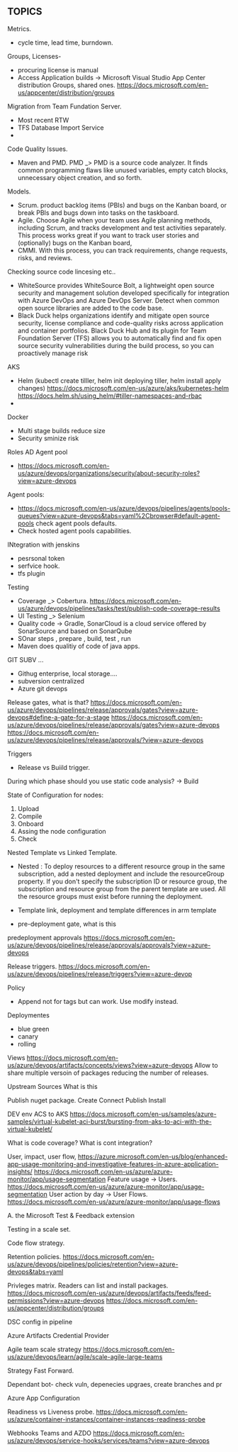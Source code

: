 ## TOPICS ##

Metrics.

- cycle time, lead time, burndown.

Groups, Licenses-
- procuring license is manual
- Access Application builds -> Microsoft Visual Studio App Center distribution Groups, shared ones. https://docs.microsoft.com/en-us/appcenter/distribution/groups



Migration from Team Fundation Server.
- Most recent RTW
- TFS Database Import Service
- 

Code Quality Issues.
- Maven and PMD. PMD _> PMD is a source code analyzer. It finds common programming flaws like unused variables, empty catch blocks, unnecessary object creation, and so forth.

Models.
- Scrum. product backlog items (PBIs) and bugs on the Kanban board, or break PBIs and bugs down into tasks on the taskboard.
- Agile. Choose Agile when your team uses Agile planning methods, including Scrum, and tracks development and test activities separately. This process works great if you want to track user stories and (optionally) bugs on the Kanban board,
- CMMI. With this process, you can track requirements, change requests, risks, and reviews.

Checking source code lincesing etc..
- WhiteSource provides WhiteSource Bolt, a lightweight open source security and management solution developed specifically for integration with Azure DevOps and Azure DevOps Server.  Detect when common open source libraries are added to the code base.
- Black Duck helps organizations identify and mitigate open source security, license compliance and code-quality risks across application and container portfolios.
Black Duck Hub and its plugin for Team Foundation Server (TFS) allows you to automatically find and fix open source security vulnerabilities during the build process, so you can proactively manage risk

AKS
- Helm  (kubectl create tilller, helm init deploying tiller, helm install apply changes) https://docs.microsoft.com/en-us/azure/aks/kubernetes-helm https://docs.helm.sh/using_helm/#tiller-namespaces-and-rbac
- 

Docker
- Multi stage builds reduce size
- Security sminize risk

Roles AD Agent pool
- https://docs.microsoft.com/en-us/azure/devops/organizations/security/about-security-roles?view=azure-devops

Agent pools:
- https://docs.microsoft.com/en-us/azure/devops/pipelines/agents/pools-queues?view=azure-devops&tabs=yaml%2Cbrowser#default-agent-pools check agent pools defaults.
- Check hosted agent pools capabilities.

INtegration with jenskins
- pesrsonal token 
- serfvice hook.
- tfs plugin

Testing 
- Coverage _> Cobertura. https://docs.microsoft.com/en-us/azure/devops/pipelines/tasks/test/publish-code-coverage-results
- UI Testing _> Selenium
- Quality code -> Gradle, SonarCloud is a cloud service offered by SonarSource and based on SonarQube
- SOnar steps , prepare , build, test , run
- Maven does qualitiy of code of java apps.

GIT SUBV ...
- Githug enterprise, local storage....
- subversion centralized
- Azure git devops 

Release gates, what is that?
https://docs.microsoft.com/en-us/azure/devops/pipelines/release/approvals/gates?view=azure-devops#define-a-gate-for-a-stage
https://docs.microsoft.com/en-us/azure/devops/pipelines/release/approvals/gates?view=azure-devops
https://docs.microsoft.com/en-us/azure/devops/pipelines/release/approvals/?view=azure-devops

Triggers
- Release vs Buiild trigger.

During which phase should you use static code analysis? -> Build

State of Configuration for nodes:
1. Upload
2. Compile
3. Onboard
4. Assing the node configuration
5. Check

Nested Template vs Linked Template.
- Nested : To deploy resources to a different resource group in the same subscription, add a nested deployment and include the resourceGroup property. If you don't specify the subscription ID or resource group, the subscription and resource group from the parent template are used. All the resource groups must exist before running the deployment.
- Template link, deployment and template differences in arm template


- pre-deployment gate, what is this

predeployment approvals
https://docs.microsoft.com/en-us/azure/devops/pipelines/release/approvals/approvals?view=azure-devops


Release triggers.
https://docs.microsoft.com/en-us/azure/devops/pipelines/release/triggers?view=azure-devop

Policy 
- Append not for tags but can work. Use modify instead.


Deploymentes
- blue green
- canary
- rolling 


Views
https://docs.microsoft.com/en-us/azure/devops/artifacts/concepts/views?view=azure-devops
Allow to share multiple versoin of packages reducing the number of releases.

Upstream Sources
What is this

Publish nuget package.
Create
Connect
Publish
Install


DEV env ACS to AKS
https://docs.microsoft.com/en-us/samples/azure-samples/virtual-kubelet-aci-burst/bursting-from-aks-to-aci-with-the-virtual-kubelet/

What is code coverage? 
What is cont integration? 


User, impact, user flow,
https://azure.microsoft.com/en-us/blog/enhanced-app-usage-monitoring-and-investigative-features-in-azure-application-insights/
https://docs.microsoft.com/en-us/azure/azure-monitor/app/usage-segmentation
Feature usage -> Users. https://docs.microsoft.com/en-us/azure/azure-monitor/app/usage-segmentation
User action by day -> User Flows. https://docs.microsoft.com/en-us/azure/azure-monitor/app/usage-flows

A. the Microsoft Test & Feedback extension

Testing in a scale set.

Code flow strategy.

Retention policies.
https://docs.microsoft.com/en-us/azure/devops/pipelines/policies/retention?view=azure-devops&tabs=yaml


Privleges matrix. Readers can list and install packages.
https://docs.microsoft.com/en-us/azure/devops/artifacts/feeds/feed-permissions?view=azure-devops
https://docs.microsoft.com/en-us/appcenter/distribution/groups


DSC config in pipeline

Azure Artifacts Credential Provider


Agile team scale strategy
https://docs.microsoft.com/en-us/azure/devops/learn/agile/scale-agile-large-teams


Strategy Fast Forward.

Dependant bot- check vuln, depenecies upgraes, create branches and pr

Azure App Configuration

Readiness vs Liveness probe.
https://docs.microsoft.com/en-us/azure/container-instances/container-instances-readiness-probe

Webhooks Teams and AZDO
https://docs.microsoft.com/en-us/azure/devops/service-hooks/services/teams?view=azure-devops


